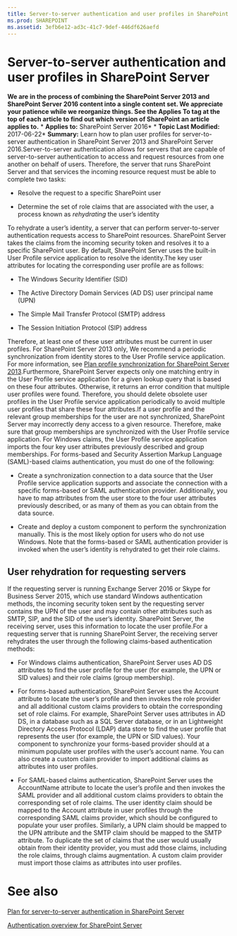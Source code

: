 ```yaml
---
title: Server-to-server authentication and user profiles in SharePoint Server
ms.prod: SHAREPOINT
ms.assetid: 3efb6e12-ad3c-41c7-9def-446df626aefd
---
```



# Server-to-server authentication and user profiles in SharePoint Server
 **We are in the process of combining the SharePoint Server 2013 and SharePoint Server 2016 content into a single content set. We appreciate your patience while we reorganize things. See the Applies To tag at the top of each article to find out which version of SharePoint an article applies to.** * **Applies to:** SharePoint Server 2016*  * **Topic Last Modified:** 2017-06-22* **Summary:** Learn how to plan user profiles for server-to-server authentication in SharePoint Server 2013 and SharePoint Server 2016.Server-to-server authentication allows for servers that are capable of server-to-server authentication to access and request resources from one another on behalf of users. Therefore, the server that runs SharePoint Server and that services the incoming resource request must be able to complete two tasks: 
- Resolve the request to a specific SharePoint user
    
  
- Determine the set of role claims that are associated with the user, a process known as  *rehydrating*  the user’s identity
    
  
To rehydrate a user’s identity, a server that can perform server-to-server authentication requests access to SharePoint resources. SharePoint Server takes the claims from the incoming security token and resolves it to a specific SharePoint user. By default, SharePoint Server uses the built-in User Profile service application to resolve the identity.The key user attributes for locating the corresponding user profile are as follows:
- The Windows Security Identifier (SID)
    
  
- The Active Directory Domain Services (AD DS) user principal name (UPN)
    
  
- The Simple Mail Transfer Protocol (SMTP) address
    
  
- The Session Initiation Protocol (SIP) address
    
  
Therefore, at least one of these user attributes must be current in user profiles. For SharePoint Server 2013 only, We recommend a periodic synchronization from identity stores to the User Profile service application. For more information, see  [Plan profile synchronization for SharePoint Server 2013](html/plan-profile-synchronization-for-sharepoint-server-2013.md).Furthermore, SharePoint Server expects only one matching entry in the User Profile service application for a given lookup query that is based on these four attributes. Otherwise, it returns an error condition that multiple user profiles were found. Therefore, you should delete obsolete user profiles in the User Profile service application periodically to avoid multiple user profiles that share these four attributes.If a user profile and the relevant group memberships for the user are not synchronized, SharePoint Server may incorrectly deny access to a given resource. Therefore, make sure that group memberships are synchronized with the User Profile service application. For Windows claims, the User Profile service application imports the four key user attributes previously described and group memberships. For forms-based and Security Assertion Markup Language (SAML)-based claims authentication, you must do one of the following:
- Create a synchronization connection to a data source that the User Profile service application supports and associate the connection with a specific forms-based or SAML authentication provider. Additionally, you have to map attributes from the user store to the four user attributes previously described, or as many of them as you can obtain from the data source.
    
  
- Create and deploy a custom component to perform the synchronization manually. This is the most likely option for users who do not use Windows. Note that the forms-based or SAML authentication provider is invoked when the user’s identity is rehydrated to get their role claims.
    
  

## User rehydration for requesting servers

If the requesting server is running Exchange Server 2016 or Skype for Business Server 2015, which use standard Windows authentication methods, the incoming security token sent by the requesting server contains the UPN of the user and may contain other attributes such as SMTP, SIP, and the SID of the user’s identity. SharePoint Server, the receiving server, uses this information to locate the user profile.For a requesting server that is running SharePoint Server, the receiving server rehydrates the user through the following claims-based authentication methods:
- For Windows claims authentication, SharePoint Server uses AD DS attributes to find the user profile for the user (for example, the UPN or SID values) and their role claims (group membership).
    
  
- For forms-based authentication, SharePoint Server uses the Account attribute to locate the user’s profile and then invokes the role provider and all additional custom claims providers to obtain the corresponding set of role claims. For example, SharePoint Server uses attributes in AD DS, in a database such as a SQL Server database, or in an Lightweight Directory Access Protocol (LDAP) data store to find the user profile that represents the user (for example, the UPN or SID values). Your component to synchronize your forms-based provider should at a minimum populate user profiles with the user’s account name. You can also create a custom claim provider to import additional claims as attributes into user profiles.
    
  
- For SAML-based claims authentication, SharePoint Server uses the AccountName attribute to locate the user’s profile and then invokes the SAML provider and all additional custom claims providers to obtain the corresponding set of role claims. The user identity claim should be mapped to the Account attribute in user profiles through the corresponding SAML claims provider, which should be configured to populate your user profiles. Similarly, a UPN claim should be mapped to the UPN attribute and the SMTP claim should be mapped to the SMTP attribute. To duplicate the set of claims that the user would usually obtain from their identity provider, you must add those claims, including the role claims, through claims augmentation. A custom claim provider must import those claims as attributes into user profiles.
    
  

# See also

#### 

 [Plan for server-to-server authentication in SharePoint Server](html/plan-for-server-to-server-authentication-in-sharepoint-server.md)
  
    
    
 [Authentication overview for SharePoint Server](html/authentication-overview-for-sharepoint-server.md)
  
    
    

  
    
    

